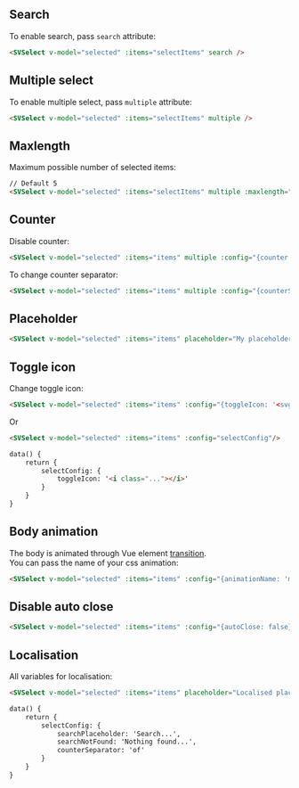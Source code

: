 ## Search
To enable search, pass `search` attribute:
```html
<SVSelect v-model="selected" :items="selectItems" search />
```

## Multiple select
To enable multiple select, pass `multiple` attribute:
```html
<SVSelect v-model="selected" :items="selectItems" multiple />
```
## Maxlength
Maximum possible number of selected items:
```html
// Default 5
<SVSelect v-model="selected" :items="selectItems" multiple :maxlength="10" />
```

## Counter
Disable counter:
```html
<SVSelect v-model="selected" :items="items" multiple :config="{counter: false}"/>
```
To change counter separator: 
```html
<SVSelect v-model="selected" :items="items" multiple :config="{counterSeparator: '/'}"/>
```

## Placeholder
```html
<SVSelect v-model="selected" :items="items" placeholder="My placeholder..."/>
```

## Toggle icon
Change toggle icon:
```html
<SVSelect v-model="selected" :items="items" :config="{toggleIcon: '<svg>...</svg>'}"/>
```
Or
```html
<SVSelect v-model="selected" :items="items" :config="selectConfig"/>

data() {
    return {
        selectConfig: {
            toggleIcon: '<i class="..."></i>'
        }
    }
}
```

## Body animation
The body is animated through Vue element [transition](https://vuejs.org/v2/guide/transitions.html).  
You can pass the name of your css animation:
```html
<SVSelect v-model="selected" :items="items" :config="{animationName: 'my-anim'}"/>
```

## Disable auto close
```html
<SVSelect v-model="selected" :items="items" :config="{autoClose: false}"/>
```

## Localisation
All variables for localisation:
```html
<SVSelect v-model="selected" :items="items" placeholder="Localised placeholder..." :config="selectConfig"/>

data() {
    return {
        selectConfig: {
            searchPlaceholder: 'Search...',
            searchNotFound: 'Nothing found...',
            counterSeparator: 'of'
        }
    }
}
```